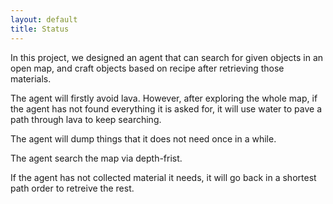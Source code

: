 ```yaml
---
layout: default
title: Status
---
```


In this project, we designed an agent that can search for given objects in an open map, and craft objects based on recipe after retrieving those materials.

The agent will firstly avoid lava. However, after exploring the whole map, if the agent has not found everything it is asked for, it will use water to pave a path through lava to keep searching.

The agent will dump things that it does not need once in a while.

The agent search the map via depth-frist.

If the agent has not collected material it needs, it will go back in a shortest path order to retreive the rest. 
